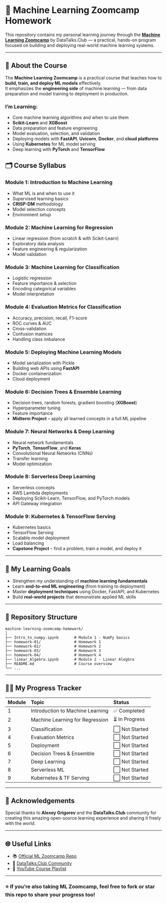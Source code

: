 # 🧠 Machine Learning Zoomcamp Homework

This repository contains my personal learning journey through the **[Machine Learning Zoomcamp](https://github.com/DataTalksClub/machine-learning-zoomcamp)** by DataTalks.Club — a practical, hands-on program focused on building and deploying real-world machine learning systems.

---

## 📘 About the Course

The **Machine Learning Zoomcamp** is a practical course that teaches how to **build, train, and deploy ML models** effectively.  
It emphasizes the **engineering side** of machine learning — from data preparation and model training to deployment in production.

### I’m Learning:
- Core machine learning algorithms and when to use them  
- **Scikit-Learn** and **XGBoost**  
- Data preparation and feature engineering  
- Model evaluation, selection, and validation  
- Deploying models with **FastAPI**, **Uvicorn**, **Docker**, and **cloud platforms**  
- Using **Kubernetes** for ML model serving  
- Deep learning with **PyTorch** and **TensorFlow**  


## 🗂️ Course Syllabus

### **Module 1: Introduction to Machine Learning**
- What ML is and when to use it  
- Supervised learning basics  
- **CRISP-DM** methodology  
- Model selection concepts  
- Environment setup  

### **Module 2: Machine Learning for Regression**
- Linear regression (from scratch & with Scikit-Learn)  
- Exploratory data analysis  
- Feature engineering & regularization  
- Model validation  

### **Module 3: Machine Learning for Classification**
- Logistic regression  
- Feature importance & selection  
- Encoding categorical variables  
- Model interpretation  

### **Module 4: Evaluation Metrics for Classification**
- Accuracy, precision, recall, F1-score  
- ROC curves & AUC  
- Cross-validation  
- Confusion matrices  
- Handling class imbalance  

### **Module 5: Deploying Machine Learning Models**
- Model serialization with Pickle  
- Building web APIs using **FastAPI**  
- Docker containerization  
- Cloud deployment  

### **Module 6: Decision Trees & Ensemble Learning**
- Decision trees, random forests, gradient boosting (**XGBoost**)  
- Hyperparameter tuning  
- Feature importance  
- **Midterm Project** – apply all learned concepts in a full ML pipeline  

### **Module 7: Neural Networks & Deep Learning**
- Neural network fundamentals  
- **PyTorch**, **TensorFlow**, and **Keras**  
- Convolutional Neural Networks (CNNs)  
- Transfer learning  
- Model optimization  

### **Module 8: Serverless Deep Learning**
- Serverless concepts  
- AWS Lambda deployments  
- Deploying Scikit-Learn, TensorFlow, and PyTorch models  
- API Gateway integration  

### **Module 9: Kubernetes & TensorFlow Serving**
- Kubernetes basics  
- TensorFlow Serving  
- Scalable model deployment  
- Load balancing  
- **Capstone Project** – find a problem, train a model, and deploy it  

---

## 🚀 My Learning Goals

- Strengthen my understanding of **machine learning fundamentals**  
- Learn **end-to-end ML engineering** (from training to deployment)  
- Master **deployment techniques** using Docker, FastAPI, and Kubernetes  
- Build **real-world projects** that demonstrate applied ML skills  

---

## 🧱 Repository Structure
```text
machine-learning-zoomcamp-homework/
│
├── Intro_to_numpy.ipynb       # Module 1 - NumPy basics
├── homework-01/               # Homework 1
├── homework-02/               # Homework 2
├── homework-03/               # Homework 3
├── homework-04/               # Homework 4
├── linear_Algebra.ipynb       # Module 2 - Linear Alegbra
├── README.md                  # Course overview
└── ...                        
```

---

## 🧑‍💻 My Progress Tracker

| Module | Topic | Status |
|:-------|:-------|:-------|
| 1 | Introduction to Machine Learning | ✅ Completed |
| 2 | Machine Learning for Regression | ⏳ In Progress |
| 3 | Classification | ⬜ Not Started |
| 4 | Evaluation Metrics | ⬜ Not Started |
| 5 | Deployment | ⬜ Not Started |
| 6 | Decision Trees & Ensemble | ⬜ Not Started |
| 7 | Deep Learning | ⬜ Not Started |
| 8 | Serverless ML | ⬜ Not Started |
| 9 | Kubernetes & TF Serving | ⬜ Not Started |

---

## 🙏 Acknowledgements

Special thanks to **Alexey Grigorev** and the **DataTalks.Club** community for creating this amazing open-source learning experience and sharing it freely with the world.

---

## 🌐 Useful Links

- 📚 [Official ML Zoomcamp Repo](https://github.com/DataTalksClub/machine-learning-zoomcamp)  
- 💬 [DataTalks.Club Community](https://datatalks.club/)  
- 🎥 [YouTube Course Playlist](https://www.youtube.com/@DataTalksClub)

---

### ⭐️ If you’re also taking ML Zoomcamp, feel free to fork or star this repo to share your progress too!
